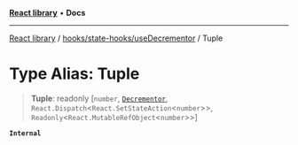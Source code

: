 [**React library**](../../../../index.md) • **Docs**

***

[React library](../../../../modules.md) / [hooks/state-hooks/useDecrementor](../index.md) / Tuple

# Type Alias: Tuple

> **Tuple**: readonly [`number`, [`Decrementor`](../interfaces/Decrementor.md), `React.Dispatch`\<`React.SetStateAction`\<`number`\>\>, `Readonly`\<`React.MutableRefObject`\<`number`\>\>]

**`Internal`**
